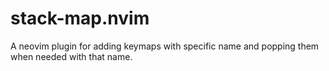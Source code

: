 # stack-map.nvim
A neovim plugin for adding keymaps with specific name and popping them when needed with that name.
